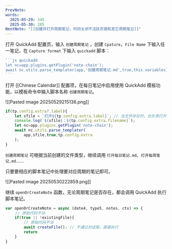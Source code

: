 ```yaml
---
PrevNote: 
words:
  2025-05-29: 345
  2025-05-30: 285
NextNote: "[[创建并打开周期笔记，时同关闭不活跃页面和其它周期笔记]]"
---
```


打开 QuickAdd 配置页，输入 `创建周期笔记` ，创建 `Cpature`，`File Name` 下输入任一笔记，在 `Capture format` 下输入 `quickadd` 脚本：

~~~js
```js quickadd
let nc=app.plugins.getPlugin('note-chain');
await nc.utils.parse_templater(app,'创建周期笔记.md',true,this.variables);
```
~~~

打开 [[Chinese Calendar]] 配置项，在每日笔记中启用使用 QuickAdd 模板功能，以模板命令中输入脚本名称 `创建周期笔记`。

![[Pasted image 20250529215136.png]]


```js //templater
if(tp.config.extra?.label){
	let sfile = `打开${tp.config.extra.label}`; // 当文件存在时，也负责打开
	console.log(`${sfile}：${tp.config.extra.filename}`);
	let nc=app.plugins.getPlugin('note-chain');
	await nc.utils.parse_templater(
		app,sfile,true,tp.config.extra
	);
}
```



`创建周期笔记` 可根据当前创建的文件类型，继续调用 `打开每日笔记.md`、`打开每周笔记.md`……

只要要相应的脚本笔记中处理要对应周期的笔记即可。

![[Pasted image 20250530222859.png]]


继续 `openOrCreateNote` 函数，无论周期笔记是否存在，都会调用 QuickAdd 执行脚本笔记。

```js
var openOrCreateNote = async (date4, type5, notes, ctx) => {
　　 // 原始代码不动
	if(true || !existingFile){
		// 原始代码不动
		await createFile(); // 不通过对话框，直接执行
	    return
	}
}
```

